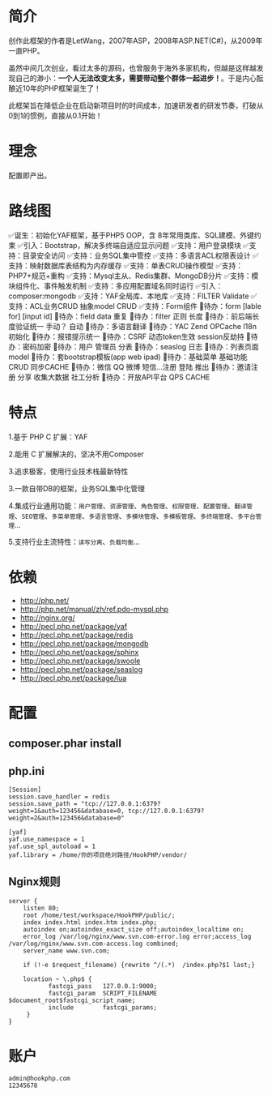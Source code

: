 # 简介
创作此框架的作者是LetWang，2007年ASP，2008年ASP.NET(C#)，从2009年一直PHP。

虽然中间几次创业，看过太多的源码，也曾服务于海外多家机构，但越是这样越发现自己的渺小：**一个人无法改变太多，需要带动整个群体一起进步！**。于是内心酝酿近10年的PHP框架诞生了！

此框架旨在降低企业在启动新项目时的时间成本，加速研发者的研发节奏，打破从0到1的惯例，直接从0.1开始！

# 理念
配置即产出。

# 路线图
✅诞生：初始化YAF框架，基于PHP5 OOP，含 8年常用类库、SQL建模、外键约束
✅引入：Bootstrap，解决多终端自适应显示问题
✅支持：用户登录模块
✅支持：目录安全访问
✅支持：业务SQL集中管控
✅支持：多语言ACL权限表设计
✅支持：映射数据库表结构为内存缓存
✅支持：单表CRUD操作模型
✅支持：PHP7+规范+重构
✅支持：Mysql主从、Redis集群、MongoDB分片
✅支持：模块组件化、事件触发机制
✅支持：多应用配置域名同时运行
✅引入：composer:mongodb
✅支持：YAF全局库、本地库
✅支持：FILTER Validate
✅支持：ACL业务CRUD 抽象model CRUD
✅支持：Form组件
📌待办：form [lable for] [input id]
📌待办：field data 重复
📌待办：filter 正则 长度
📌待办：前后端长度验证统一 手动？ 自动
📌待办：多语言翻译
📌待办：YAC Zend OPCache I18n初始化
📌待办：报错提示统一
📌待办：CSRF 动态token生效 session反劫持
📌待办：密码加密
📌待办：用户 管理员 分表
📌待办：seaslog 日志
📌待办：列表页面 model
📌待办：套bootstrap模板(app web ipad)
📌待办：基础菜单 基础功能CRUD 同步CACHE
📌待办：微信 QQ 微博 短信...注册 登陆 推出
📌待办：邀请注册 分享 收集大数据 社工分析
📌待办：开放API平台 QPS CACHE


# 特点
1.基于 PHP C 扩展：YAF

2.能用 C 扩展解决的，坚决不用Composer

3.追求极客，使用行业技术栈最新特性

3.一款自带DB的框架，业务SQL集中化管理

4.集成行业通用功能：`用户管理`、`资源管理`、`角色管理`、`权限管理`、`配置管理`、`翻译管理`、`SEO管理`、`多菜单管理`、`多语言管理`、`多模块管理`、`多模板管理`、`多终端管理`、`多平台管理`...

5.支持行业主流特性：`读写分离`、`负载均衡`...

# 依赖
+ http://php.net/
+ http://php.net/manual/zh/ref.pdo-mysql.php
+ http://nginx.org/
+ http://pecl.php.net/package/yaf
+ http://pecl.php.net/package/redis
+ http://pecl.php.net/package/mongodb
+ http://pecl.php.net/package/sphinx
+ http://pecl.php.net/package/swoole
+ http://pecl.php.net/package/seaslog
+ http://pecl.php.net/package/lua

# 配置
## composer.phar install
## php.ini
```
[Session]
session.save_handler = redis
session.save_path = "tcp://127.0.0.1:6379?weight=1&auth=123456&database=0, tcp://127.0.0.1:6379?weight=2&auth=123456&database=0"

[yaf]
yaf.use_namespace = 1
yaf.use_spl_autoload = 1
yaf.library = /home/你的项目绝对路径/HookPHP/vendor/
```
## Nginx规则
```
server {
	listen 80;
	root /home/test/workspace/HookPHP/public/;
	index index.html index.htm index.php;
	autoindex on;autoindex_exact_size off;autoindex_localtime on;
	error_log /var/log/nginx/www.svn.com-error.log error;access_log /var/log/nginx/www.svn.com-access.log combined;
	server_name www.svn.com;

	if (!-e $request_filename) {rewrite ^/(.*)  /index.php?$1 last;}

	location ~ \.php$ {
	       fastcgi_pass   127.0.0.1:9000;
	       fastcgi_param  SCRIPT_FILENAME  $document_root$fastcgi_script_name;
	       include        fastcgi_params;
	 }
}
```
# 账户
```
admin@hookphp.com
12345678
```
